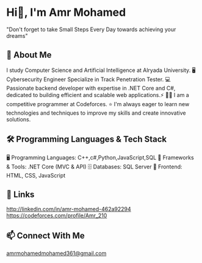 # Hi👋, I'm Amr Mohamed 
"Don't forget to take Small Steps Every Day towards achieving your dreams"

## 🚀 About Me
I study Computer Science and Artificial Intelligence at Alryada University.
🖥 Cybersecurity Engineer Specialize in Track Penetration Tester.
💻 Passionate backend developer with expertise in .NET Core and C#, dedicated to building efficient and scalable web applications.⚡
👨‍💻 I am a competitive programmer at Codeforces.
⭐ I'm always eager to learn new technologies and techniques to improve my skills and create innovative solutions.

## 🛠 Programming Languages & Tech Stack
🖥️ Programming Languages: C++,c#,Python,JavaScript,SQL
🔧 Frameworks & Tools: .NET Core (MVC & API)
🗄️ Databases: SQL Server
🎨 Frontend: HTML, CSS, JavaScript

## 🔗 Links
http://linkedin.com/in/amr-mohamed-462a92294
https://codeforces.com/profile/Amr_210

## 📫 Connect With Me
amrmohamedmohamed361@gmail.com
